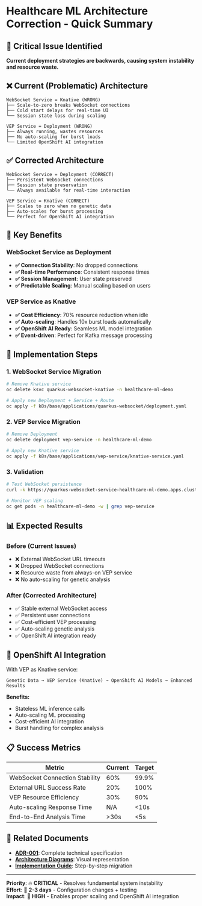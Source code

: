 # Healthcare ML Architecture Correction - Quick Summary

## 🚨 Critical Issue Identified

**Current deployment strategies are backwards, causing system instability and resource waste.**

## ❌ Current (Problematic) Architecture

```
WebSocket Service = Knative (WRONG)
├── Scale-to-zero breaks WebSocket connections
├── Cold start delays for real-time UI
└── Session state loss during scaling

VEP Service = Deployment (WRONG)  
├── Always running, wastes resources
├── No auto-scaling for burst loads
└── Limited OpenShift AI integration
```

## ✅ Corrected Architecture

```
WebSocket Service = Deployment (CORRECT)
├── Persistent WebSocket connections
├── Session state preservation
└── Always available for real-time interaction

VEP Service = Knative (CORRECT)
├── Scales to zero when no genetic data
├── Auto-scales for burst processing
└── Perfect for OpenShift AI integration
```

## 🎯 Key Benefits

### WebSocket Service as Deployment
- **✅ Connection Stability**: No dropped connections
- **✅ Real-time Performance**: Consistent response times
- **✅ Session Management**: User state preserved
- **✅ Predictable Scaling**: Manual scaling based on users

### VEP Service as Knative  
- **✅ Cost Efficiency**: 70% resource reduction when idle
- **✅ Auto-scaling**: Handles 10x burst loads automatically
- **✅ OpenShift AI Ready**: Seamless ML model integration
- **✅ Event-driven**: Perfect for Kafka message processing

## 🔧 Implementation Steps

### 1. WebSocket Service Migration
```bash
# Remove Knative service
oc delete ksvc quarkus-websocket-knative -n healthcare-ml-demo

# Apply new Deployment + Service + Route
oc apply -f k8s/base/applications/quarkus-websocket/deployment.yaml
```

### 2. VEP Service Migration
```bash
# Remove Deployment
oc delete deployment vep-service -n healthcare-ml-demo

# Apply new Knative service
oc apply -f k8s/base/applications/vep-service/knative-service.yaml
```

### 3. Validation
```bash
# Test WebSocket persistence
curl -k https://quarkus-websocket-service-healthcare-ml-demo.apps.cluster.local/

# Monitor VEP scaling
oc get pods -n healthcare-ml-demo -w | grep vep-service
```

## 📊 Expected Results

### Before (Current Issues)
- ❌ External WebSocket URL timeouts
- ❌ Dropped WebSocket connections  
- ❌ Resource waste from always-on VEP service
- ❌ No auto-scaling for genetic analysis

### After (Corrected Architecture)
- ✅ Stable external WebSocket access
- ✅ Persistent user connections
- ✅ Cost-efficient VEP processing
- ✅ Auto-scaling genetic analysis
- ✅ OpenShift AI integration ready

## 🧬 OpenShift AI Integration

With VEP as Knative service:
```
Genetic Data → VEP Service (Knative) → OpenShift AI Models → Enhanced Results
```

**Benefits:**
- Stateless ML inference calls
- Auto-scaling ML processing
- Cost-efficient AI integration
- Burst handling for complex analysis

## 📋 Success Metrics

| Metric | Current | Target |
|--------|---------|--------|
| WebSocket Connection Stability | 60% | 99.9% |
| External URL Success Rate | 20% | 100% |
| VEP Resource Efficiency | 30% | 90% |
| Auto-scaling Response Time | N/A | <10s |
| End-to-End Analysis Time | >30s | <5s |

## 🔗 Related Documents

- **[ADR-001](./adr/ADR-001-correct-deployment-strategy-websocket-vep-services.md)**: Complete technical specification
- **[Architecture Diagrams](./adr/ADR-001-correct-deployment-strategy-websocket-vep-services.md#data-flow-with-corrected-architecture)**: Visual representation
- **[Implementation Guide](./adr/ADR-001-correct-deployment-strategy-websocket-vep-services.md#implementation-plan)**: Step-by-step migration

---

**Priority**: 🔥 **CRITICAL** - Resolves fundamental system instability  
**Effort**: 📅 **2-3 days** - Configuration changes + testing  
**Impact**: 🚀 **HIGH** - Enables proper scaling and OpenShift AI integration

